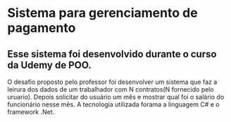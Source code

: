 # Sistema para gerenciamento de pagamento 

## Esse sistema foi desenvolvido durante o curso da Udemy de POO.

O desafio proposto pelo professor foi desenvolver um sistema que faz a leirura dos dados de um trabalhador com N contratos(N fornecido pelo uruario). Depois solicitar do usuário um mês e mostrar qual foi o salário do funcionário nesse mês.
A tecnologia utilizada forama a linguagem C# e o framework .Net.



